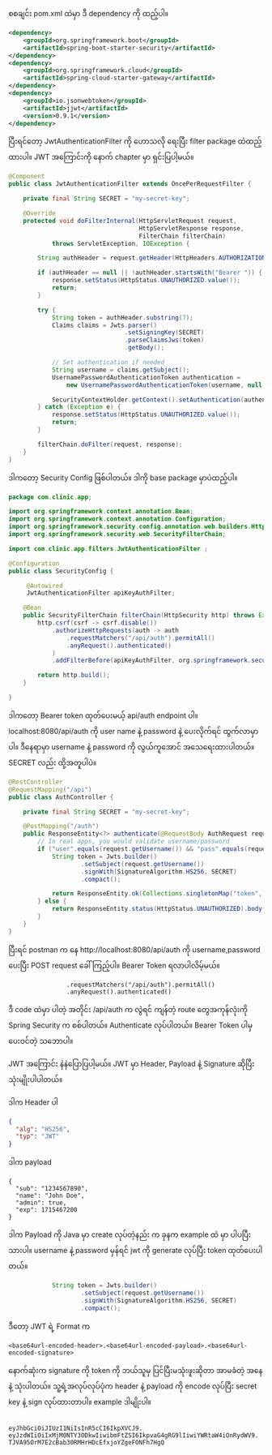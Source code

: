 စစချင်း pom.xml ထဲမှာ ဒီ dependency ကို ထည့်ပါ။

```xml
<dependency>
    <groupId>org.springframework.boot</groupId>
    <artifactId>spring-boot-starter-security</artifactId>
</dependency>
<dependency>
    <groupId>org.springframework.cloud</groupId>
    <artifactId>spring-cloud-starter-gateway</artifactId>
</dependency>
<dependency>
    <groupId>io.jsonwebtoken</groupId>
    <artifactId>jjwt</artifactId>
    <version>0.9.1</version>
</dependency>
```

ပြီးရင်တော့ JwtAuthenticationFilter ကို ဟောသလို ရေးပြီး filter package ထဲထည့်ထားပါ။ JWT အကြောင်းကို နောက် chapter မှာ ရှင်းပြပါ့မယ်။

```java
@Component
public class JwtAuthenticationFilter extends OncePerRequestFilter {

    private final String SECRET = "my-secret-key";

    @Override
    protected void doFilterInternal(HttpServletRequest request,
                                    HttpServletResponse response,
                                    FilterChain filterChain)
            throws ServletException, IOException {

        String authHeader = request.getHeader(HttpHeaders.AUTHORIZATION);

        if (authHeader == null || !authHeader.startsWith("Bearer ")) {
            response.setStatus(HttpStatus.UNAUTHORIZED.value());
            return;
        }

        try {
            String token = authHeader.substring(7);
            Claims claims = Jwts.parser()
                                .setSigningKey(SECRET)
                                .parseClaimsJws(token)
                                .getBody();

            // Set authentication if needed
            String username = claims.getSubject();
            UsernamePasswordAuthenticationToken authentication =
                new UsernamePasswordAuthenticationToken(username, null, List.of());

            SecurityContextHolder.getContext().setAuthentication(authentication);
        } catch (Exception e) {
            response.setStatus(HttpStatus.UNAUTHORIZED.value());
            return;
        }

        filterChain.doFilter(request, response);
    }
}

```

ဒါကတော့ Security Config ဖြစ်ပါတယ်။ ဒါကို base package မှာပဲထည့်ပါ။

```java
package com.clinic.app;

import org.springframework.context.annotation.Bean;
import org.springframework.context.annotation.Configuration;
import org.springframework.security.config.annotation.web.builders.HttpSecurity;
import org.springframework.security.web.SecurityFilterChain;

import com.clinic.app.filters.JwtAuthenticationFilter ;

@Configuration
public class SecurityConfig {

     @Autowired 
     JwtAuthenticationFilter apiKeyAuthFilter;

    @Bean
    public SecurityFilterChain filterChain(HttpSecurity http) throws Exception {
        http.csrf(csrf -> csrf.disable())
            .authorizeHttpRequests(auth -> auth
                .requestMatchers("/api/auth").permitAll()
                .anyRequest().authenticated()
            )
            .addFilterBefore(apiKeyAuthFilter, org.springframework.security.web.authentication.UsernamePasswordAuthenticationFilter.class);

        return http.build();
    }

}
```

ဒါကတော့ Bearer token ထုတ်ပေးမယ့် api/auth endpoint ပါ။ localhost:8080/api/auth ကို user name နဲ့ password နဲ့ ပေးလိုက်ရင် ထွက်လာမှာပါ။ ဒီနေရာမှာ username နဲ့ password ကို လွယ်ကူအောင် အသေရေးထားပါတယ်။ SECRET လည်း ထို့အတူပါပဲ။

```java
@RestController
@RequestMapping("/api")
public class AuthController {

    private final String SECRET = "my-secret-key";

    @PostMapping("/auth")
    public ResponseEntity<?> authenticate(@RequestBody AuthRequest request) {
        // In real apps, you would validate username/password
        if ("user".equals(request.getUsername()) && "pass".equals(request.getPassword())) {
            String token = Jwts.builder()
                    .setSubject(request.getUsername())
                    .signWith(SignatureAlgorithm.HS256, SECRET)
                    .compact();

            return ResponseEntity.ok(Collections.singletonMap("token", token));
        } else {
            return ResponseEntity.status(HttpStatus.UNAUTHORIZED).body("Invalid credentials");
        }
    }
}

```

ပြီးရင် postman က နေ http://localhost:8080/api/auth ကို username,password ပေးပြီး POST request ခေါ်ကြည့်ပါ။ Bearer Token ရလာပါလိမ့်မယ်။

```
                .requestMatchers("/api/auth").permitAll()
                .anyRequest().authenticated()
```
ဒီ code ထဲမှာ ပါတဲ့ အတိုင်း /api/auth က လွဲရင် ကျန်တဲ့ route တွေအကုန်လုံးကို Spring Security က စစ်ပါတယ်။ Authenticate လုပ်ပါတယ်။ Bearer Token ပါမှ ပေးဝင်တဲ့ သဘောပါ။

JWT အကြောင်း နဲနဲပြောပြပါ့မယ်။ JWT မှာ Header, Payload နဲ့ Signature ဆိုပြီး သုံးမျိုးပါပါတယ်။

ဒါက Header ပါ
```json
{
  "alg": "HS256",
  "typ": "JWT"
}

```
ဒါက payload

```
{
  "sub": "1234567890",
  "name": "John Doe",
  "admin": true,
  "exp": 1715467200
}
```

ဒါက Payload ကို Java မှာ create လုပ်တဲ့နည်း က ခုနက example ထဲ မှာ ပါပပြီးသားပါ။ username နဲ့ password မှန်ရင် jwt ကို generate လုပ်ပြီး token ထုတ်ပေးပါတယ်။

```java
            String token = Jwts.builder()
                    .setSubject(request.getUsername())
                    .signWith(SignatureAlgorithm.HS256, SECRET)
                    .compact();
```
ဒီတော့ JWT ရဲ့ Format က 

```text
<base64url-encoded-header>.<base64url-encoded-payload>.<base64url-encoded-signature>
```

နောက်ဆုံးက signature ကို token ကို ဘယ်သူမှ ပြင်ပြီးမသုံးဖူးဆိုတာ အာမခံတဲ့ အနေနဲ့ သုံးပါတယ်။ သူ့ရဲ့အလုပ်လုပ်ပုံက header နဲ့ payload ကို encode လုပ်ပြီး secret key နဲ့ sign လုပ်ထားတာပါ။ example ဒါမျိုးပါ။

```text

eyJhbGciOiJIUzI1NiIsInR5cCI6IkpXVCJ9.
eyJzdWIiOiIxMjM0NTY3ODkwIiwibmFtZSI6IkpvaG4gRG9lIiwiYWRtaW4iOnRydWV9.
TJVA95OrM7E2cBab30RMHrHDcEfxjoYZgeFONFh7HgQ
```

